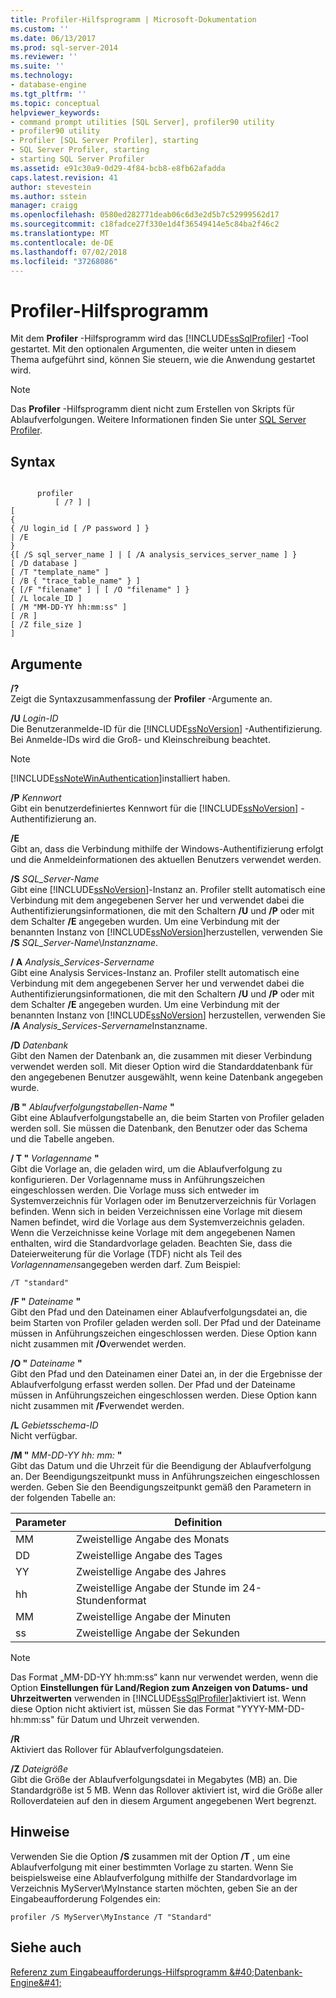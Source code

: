 ```yaml
---
title: Profiler-Hilfsprogramm | Microsoft-Dokumentation
ms.custom: ''
ms.date: 06/13/2017
ms.prod: sql-server-2014
ms.reviewer: ''
ms.suite: ''
ms.technology:
- database-engine
ms.tgt_pltfrm: ''
ms.topic: conceptual
helpviewer_keywords:
- command prompt utilities [SQL Server], profiler90 utility
- profiler90 utility
- Profiler [SQL Server Profiler], starting
- SQL Server Profiler, starting
- starting SQL Server Profiler
ms.assetid: e91c30a9-0d29-4f84-bcb8-e8fb62afadda
caps.latest.revision: 41
author: stevestein
ms.author: sstein
manager: craigg
ms.openlocfilehash: 0580ed282771deab06c6d3e2d5b7c52999562d17
ms.sourcegitcommit: c18fadce27f330e1d4f36549414e5c84ba2f46c2
ms.translationtype: MT
ms.contentlocale: de-DE
ms.lasthandoff: 07/02/2018
ms.locfileid: "37268086"
---
```

# <a name="profiler-utility"></a>Profiler-Hilfsprogramm
  Mit dem **Profiler** -Hilfsprogramm wird das [!INCLUDE[ssSqlProfiler](../includes/sssqlprofiler-md.md)] -Tool gestartet. Mit den optionalen Argumenten, die weiter unten in diesem Thema aufgeführt sind, können Sie steuern, wie die Anwendung gestartet wird.  
  
> [!NOTE]  
>  Das **Profiler** -Hilfsprogramm dient nicht zum Erstellen von Skripts für Ablaufverfolgungen. Weitere Informationen finden Sie unter [SQL Server Profiler](sql-server-profiler/sql-server-profiler.md).  
  
## <a name="syntax"></a>Syntax  
  
```  
  
      profiler  
          [ /? ] |  
[  
{  
{ /U login_id [ /P password ] }  
| /E  
}  
{[ /S sql_server_name ] | [ /A analysis_services_server_name ] }  
[ /D database ]  
[ /T "template_name" ]  
[ /B { "trace_table_name" } ]  
{ [/F "filename" ] | [ /O "filename" ] }  
[ /L locale_ID ]  
[ /M "MM-DD-YY hh:mm:ss" ]  
[ /R ]  
[ /Z file_size ]  
]  
```  
  
## <a name="arguments"></a>Argumente  
 **/?**  
 Zeigt die Syntaxzusammenfassung der **Profiler** -Argumente an.  
  
 **/U** *Login-ID*  
 Die Benutzeranmelde-ID für die [!INCLUDE[ssNoVersion](../includes/ssnoversion-md.md)] -Authentifizierung. Bei Anmelde-IDs wird die Groß- und Kleinschreibung beachtet.  
  
> [!NOTE]  
>  [!INCLUDE[ssNoteWinAuthentication](../includes/ssnotewinauthentication-md.md)]installiert haben.  
  
 **/P** *Kennwort*  
 Gibt ein benutzerdefiniertes Kennwort für die [!INCLUDE[ssNoVersion](../includes/ssnoversion-md.md)] -Authentifizierung an.  
  
 **/E**  
 Gibt an, dass die Verbindung mithilfe der Windows-Authentifizierung erfolgt und die Anmeldeinformationen des aktuellen Benutzers verwendet werden.  
  
 **/S**  *SQL_Server-Name*  
 Gibt eine [!INCLUDE[ssNoVersion](../includes/ssnoversion-md.md)]-Instanz an. Profiler stellt automatisch eine Verbindung mit dem angegebenen Server her und verwendet dabei die Authentifizierungsinformationen, die mit den Schaltern **/U** und **/P** oder mit dem Schalter **/E** angegeben wurden. Um eine Verbindung mit der benannten Instanz von [!INCLUDE[ssNoVersion](../includes/ssnoversion-md.md)]herzustellen, verwenden Sie **/S** *SQL_Server-Name*\\*Instanzname*.  
  
 **/ A**  *Analysis_Services-Servername*  
 Gibt eine Analysis Services-Instanz an. Profiler stellt automatisch eine Verbindung mit dem angegebenen Server her und verwendet dabei die Authentifizierungsinformationen, die mit den Schaltern **/U** und **/P** oder mit dem Schalter **/E** angegeben wurden. Um eine Verbindung mit der benannten Instanz von [!INCLUDE[ssNoVersion](../includes/ssnoversion-md.md)] herzustellen, verwenden Sie **/A** *Analysis_Services-Servername*Instanzname.  
  
 **/D** *Datenbank*  
 Gibt den Namen der Datenbank an, die zusammen mit dieser Verbindung verwendet werden soll. Mit dieser Option wird die Standarddatenbank für den angegebenen Benutzer ausgewählt, wenn keine Datenbank angegeben wurde.  
  
 **/B "** *Ablaufverfolgungstabellen-Name* **"**  
 Gibt eine Ablaufverfolgungstabelle an, die beim Starten von Profiler geladen werden soll. Sie müssen die Datenbank, den Benutzer oder das Schema und die Tabelle angeben.  
  
 **/ T "** *Vorlagenname* **"**  
 Gibt die Vorlage an, die geladen wird, um die Ablaufverfolgung zu konfigurieren. Der Vorlagenname muss in Anführungszeichen eingeschlossen werden. Die Vorlage muss sich entweder im Systemverzeichnis für Vorlagen oder im Benutzerverzeichnis für Vorlagen befinden. Wenn sich in beiden Verzeichnissen eine Vorlage mit diesem Namen befindet, wird die Vorlage aus dem Systemverzeichnis geladen. Wenn die Verzeichnisse keine Vorlage mit dem angegebenen Namen enthalten, wird die Standardvorlage geladen. Beachten Sie, dass die Dateierweiterung für die Vorlage (TDF) nicht als Teil des *Vorlagennamens*angegeben werden darf. Zum Beispiel:  
  
```  
/T "standard"  
```  
  
 **/F "** *Dateiname* **"**  
 Gibt den Pfad und den Dateinamen einer Ablaufverfolgungsdatei an, die beim Starten von Profiler geladen werden soll. Der Pfad und der Dateiname müssen in Anführungszeichen eingeschlossen werden. Diese Option kann nicht zusammen mit **/O**verwendet werden.  
  
 **/O "** *Dateiname*  **"**  
 Gibt den Pfad und den Dateinamen einer Datei an, in der die Ergebnisse der Ablaufverfolgung erfasst werden sollen. Der Pfad und der Dateiname müssen in Anführungszeichen eingeschlossen werden. Diese Option kann nicht zusammen mit **/F**verwendet werden.  
  
 **/L** *Gebietsschema-ID*  
 Nicht verfügbar.  
  
 **/M "** *MM-DD-YY hh: mm:* **"**  
 Gibt das Datum und die Uhrzeit für die Beendigung der Ablaufverfolgung an. Der Beendigungszeitpunkt muss in Anführungszeichen eingeschlossen werden. Geben Sie den Beendigungszeitpunkt gemäß den Parametern in der folgenden Tabelle an:  
  
|Parameter|Definition|  
|---------------|----------------|  
|MM|Zweistellige Angabe des Monats|  
|DD|Zweistellige Angabe des Tages|  
|YY|Zweistellige Angabe des Jahres|  
|hh|Zweistellige Angabe der Stunde im 24-Stundenformat|  
|MM|Zweistellige Angabe der Minuten|  
|ss|Zweistellige Angabe der Sekunden|  
  
> [!NOTE]  
>  Das Format „MM-DD-YY hh:mm:ss“ kann nur verwendet werden, wenn die Option **Einstellungen für Land/Region zum Anzeigen von Datums- und Uhrzeitwerten** verwenden in [!INCLUDE[ssSqlProfiler](../includes/sssqlprofiler-md.md)]aktiviert ist. Wenn diese Option nicht aktiviert ist, müssen Sie das Format "YYYY-MM-DD-hh:mm:ss" für Datum und Uhrzeit verwenden.  
  
 **/R**  
 Aktiviert das Rollover für Ablaufverfolgungsdateien.  
  
 **/Z**  *Dateigröße*  
 Gibt die Größe der Ablaufverfolgungsdatei in Megabytes (MB) an. Die Standardgröße ist 5 MB. Wenn das Rollover aktiviert ist, wird die Größe aller Rolloverdateien auf den in diesem Argument angegebenen Wert begrenzt.  
  
## <a name="remarks"></a>Hinweise  
 Verwenden Sie die Option **/S** zusammen mit der Option **/T** , um eine Ablaufverfolgung mit einer bestimmten Vorlage zu starten. Wenn Sie beispielsweise eine Ablaufverfolgung mithilfe der Standardvorlage im Verzeichnis MyServer\MyInstance starten möchten, geben Sie an der Eingabeaufforderung Folgendes ein:  
  
```  
profiler /S MyServer\MyInstance /T "Standard"  
```  
  
## <a name="see-also"></a>Siehe auch  
 
  [Referenz zum Eingabeaufforderungs-Hilfsprogramm &amp;#40;Datenbank-Engine&amp;#41;](command-prompt-utility-reference-database-engine.md)  
  
  
